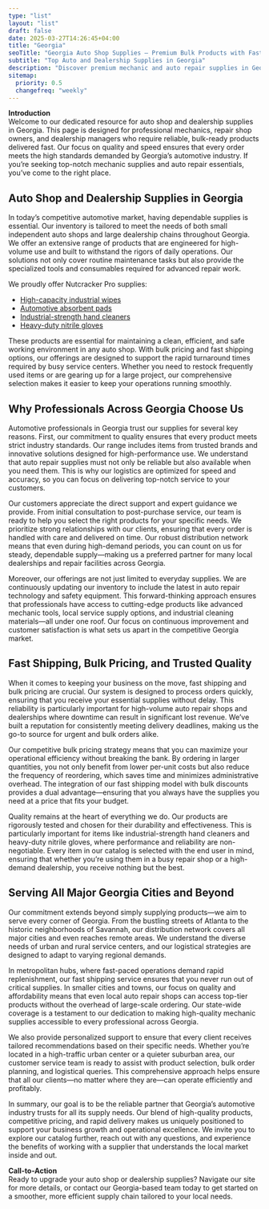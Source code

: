 ```yaml
---
type: "list"
layout: "list"
draft: false
date: 2025-03-27T14:26:45+04:00
title: "Georgia"
seoTitle: "Georgia Auto Shop Supplies – Premium Bulk Products with Fast Shipping near me"
subtitle: "Top Auto and Dealership Supplies in Georgia"
description: "Discover premium mechanic and auto repair supplies in Georgia. Bulk orders, fast shipping, and trusted quality for local dealerships and repair shops."
sitemap:
  priority: 0.5
  changefreq: "weekly"
---
```


**Introduction**  
Welcome to our dedicated resource for auto shop and dealership supplies in Georgia. This page is designed for professional mechanics, repair shop owners, and dealership managers who require reliable, bulk-ready products delivered fast. Our focus on quality and speed ensures that every order meets the high standards demanded by Georgia’s automotive industry. If you’re seeking top-notch mechanic supplies and auto repair essentials, you’ve come to the right place.

## Auto Shop and Dealership Supplies in Georgia  
In today’s competitive automotive market, having dependable supplies is essential. Our inventory is tailored to meet the needs of both small independent auto shops and large dealership chains throughout Georgia. We offer an extensive range of products that are engineered for high-volume use and built to withstand the rigors of daily operations. Our solutions not only cover routine maintenance tasks but also provide the specialized tools and consumables required for advanced repair work. 

We proudly offer Nutcracker Pro supplies:  
- [High-capacity industrial wipes](/industrial-wipes-roll/)
- [Automotive absorbent pads](/industrial-absorbent-pads/)
- [Industrial-strength hand cleaners](/hand-cleaner/)
- [Heavy-duty nitrile gloves](/nitrile-gloves/)

These products are essential for maintaining a clean, efficient, and safe working environment in any auto shop. With bulk pricing and fast shipping options, our offerings are designed to support the rapid turnaround times required by busy service centers. Whether you need to restock frequently used items or are gearing up for a large project, our comprehensive selection makes it easier to keep your operations running smoothly.

## Why Professionals Across Georgia Choose Us  
Automotive professionals in Georgia trust our supplies for several key reasons. First, our commitment to quality ensures that every product meets strict industry standards. Our range includes items from trusted brands and innovative solutions designed for high-performance use. We understand that auto repair supplies must not only be reliable but also available when you need them. This is why our logistics are optimized for speed and accuracy, so you can focus on delivering top-notch service to your customers.

Our customers appreciate the direct support and expert guidance we provide. From initial consultation to post-purchase service, our team is ready to help you select the right products for your specific needs. We prioritize strong relationships with our clients, ensuring that every order is handled with care and delivered on time. Our robust distribution network means that even during high-demand periods, you can count on us for steady, dependable supply—making us a preferred partner for many local dealerships and repair facilities across Georgia.

Moreover, our offerings are not just limited to everyday supplies. We are continuously updating our inventory to include the latest in auto repair technology and safety equipment. This forward-thinking approach ensures that professionals have access to cutting-edge products like advanced mechanic tools, local service supply options, and industrial cleaning materials—all under one roof. Our focus on continuous improvement and customer satisfaction is what sets us apart in the competitive Georgia market.

## Fast Shipping, Bulk Pricing, and Trusted Quality  
When it comes to keeping your business on the move, fast shipping and bulk pricing are crucial. Our system is designed to process orders quickly, ensuring that you receive your essential supplies without delay. This reliability is particularly important for high-volume auto repair shops and dealerships where downtime can result in significant lost revenue. We’ve built a reputation for consistently meeting delivery deadlines, making us the go-to source for urgent and bulk orders alike.

Our competitive bulk pricing strategy means that you can maximize your operational efficiency without breaking the bank. By ordering in larger quantities, you not only benefit from lower per-unit costs but also reduce the frequency of reordering, which saves time and minimizes administrative overhead. The integration of our fast shipping model with bulk discounts provides a dual advantage—ensuring that you always have the supplies you need at a price that fits your budget.

Quality remains at the heart of everything we do. Our products are rigorously tested and chosen for their durability and effectiveness. This is particularly important for items like industrial-strength hand cleaners and heavy-duty nitrile gloves, where performance and reliability are non-negotiable. Every item in our catalog is selected with the end user in mind, ensuring that whether you’re using them in a busy repair shop or a high-demand dealership, you receive nothing but the best.

## Serving All Major Georgia Cities and Beyond  
Our commitment extends beyond simply supplying products—we aim to serve every corner of Georgia. From the bustling streets of Atlanta to the historic neighborhoods of Savannah, our distribution network covers all major cities and even reaches remote areas. We understand the diverse needs of urban and rural service centers, and our logistical strategies are designed to adapt to varying regional demands.

In metropolitan hubs, where fast-paced operations demand rapid replenishment, our fast shipping service ensures that you never run out of critical supplies. In smaller cities and towns, our focus on quality and affordability means that even local auto repair shops can access top-tier products without the overhead of large-scale ordering. Our state-wide coverage is a testament to our dedication to making high-quality mechanic supplies accessible to every professional across Georgia.

We also provide personalized support to ensure that every client receives tailored recommendations based on their specific needs. Whether you’re located in a high-traffic urban center or a quieter suburban area, our customer service team is ready to assist with product selection, bulk order planning, and logistical queries. This comprehensive approach helps ensure that all our clients—no matter where they are—can operate efficiently and profitably.

In summary, our goal is to be the reliable partner that Georgia’s automotive industry trusts for all its supply needs. Our blend of high-quality products, competitive pricing, and rapid delivery makes us uniquely positioned to support your business growth and operational excellence. We invite you to explore our catalog further, reach out with any questions, and experience the benefits of working with a supplier that understands the local market inside and out.

**Call-to-Action**  
Ready to upgrade your auto shop or dealership supplies? Navigate our site for more details, or contact our Georgia-based team today to get started on a smoother, more efficient supply chain tailored to your local needs.
